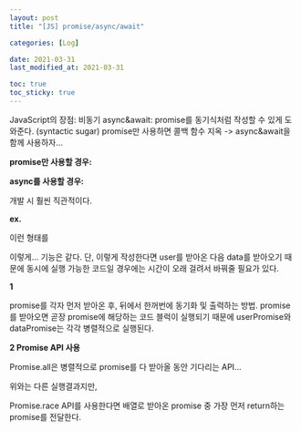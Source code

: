 ```yaml
---
layout: post
title: "[JS] promise/async/await"

categories: [Log]

date: 2021-03-31
last_modified_at: 2021-03-31

toc: true
toc_sticky: true
---
```

JavaScript의 장점: 비동기
async&await: promise를 동기식처럼 작성할 수 있게 도와준다. (syntactic sugar)
promise만 사용하면 콜백 함수 지옥 -> async&await을 함께 사용하자...

**promise만 사용할 경우:**
<script src="https://gist.github.com/tempJ/6af42637408e0e809988d379664434a6.js"></script>
  
**async를 사용할 경우:**
<script src="https://gist.github.com/tempJ/790b22e57e11bed2c2b8a7079246d0b2.js"></script>
개발 시 훨씬 직관적이다.
  
**ex.**
<script src="https://gist.github.com/tempJ/49e3a2b133ee23a83d4a6be645c4e52b.js"></script>
이런 형태를

<script src="https://gist.github.com/tempJ/f9e7dee47335e79b8cec267d4d9240bc.js"></script>
이렇게... 기능은 같다.
단, 이렇게 작성한다면 user를 받아온 다음 data를 받아오기 때문에 동시에 실행 가능한 코드일 경우에는 시간이 오래 걸려서 바꿔줄 필요가 있다.

**1**
<script src="https://gist.github.com/tempJ/27ccb6d2a110c8ef684e8bfcb2e8a7b3.js"></script>
promise를 각자 먼저 받아온 후, 뒤에서 한꺼번에 동기화 및 출력하는 방법. promise를 받아오면 곧장 promise에 해당하는 코드 블럭이 실행되기 때문에 userPromise와 dataPromise는 각각 병렬적으로 실행된다.


**2 Promise API 사용**
<script src="https://gist.github.com/tempJ/c5f630846899a048f3da7dc838be5226.js"></script>
Promise.all은 병렬적으로 promise를 다 받아올 동안 기다리는 API...


위와는 다른 실행결과지만,
<script src="https://gist.github.com/tempJ/84ef993b640d0493956091908d57fd2e.js"></script>
Promise.race API를 사용한다면 배열로 받아온 promise 중 가장 먼저 return하는 promise를 전달한다.